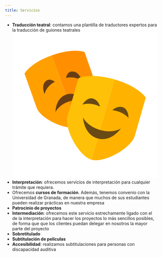 ```yaml
---
title: Servicios
---
```



- **Traducción teatral**: contamos una plantilla de traductores expertos para la traducción de guiones teatrales
  ![ ](Theatre_Mask_icon-icons.com_54130.png)
- **Interpretación**: ofrecemos servicios de interpretación para cualquier trámite que requiera.
- Ofrecemos **cursos de formación**. Además, tenemos convenio con la Universidad de Granada, de manera que muchos de sus estudiantes pueden realizar prácticas en nuestra empresa
- **Patrocinio de proyectos**
- **Intermediación**: ofrecemos este servicio estrechamente ligado con el de la interpretación para hacer los proyectos lo más sencillos posibles,  de forma que que los clientes puedan delegar en nosotros la mayor parte del proyecto
- **Sobretitulado**
- **Subtitulación de películas**
- **Accesibilidad**: realizamos subtitulaciones para personas con discapacidad auditiva


